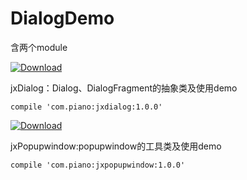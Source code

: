# DialogDemo



含两个module

[ ![Download](https://api.bintray.com/packages/fantasiticid/PianoMusic/jxdialog/images/download.svg) ](https://bintray.com/fantasiticid/PianoMusic/jxdialog/_latestVersion)

jxDialog：Dialog、DialogFragment的抽象类及使用demo

``` compile 'com.piano:jxdialog:1.0.0' ```

[ ![Download](https://api.bintray.com/packages/fantasiticid/PianoMusic/jxpopupwindow/images/download.svg) ](https://bintray.com/fantasiticid/PianoMusic/jxpopupwindow/_latestVersion)

jxPopupwindow:popupwindow的工具类及使用demo

``` compile 'com.piano:jxpopupwindow:1.0.0' ```



